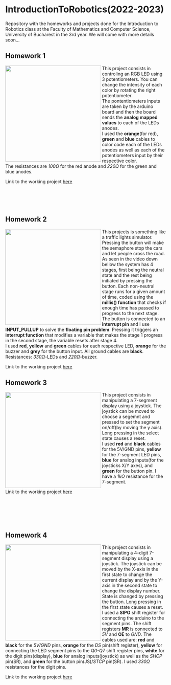 # IntroductionToRobotics(2022-2023)
Repository with the homeworks and projects done for the Introduction to Robotics class at the Faculty of Mathematics and Computer Science, University of Bucharest in the 3rd year. We will come with more details soon...

## Homework 1

<img src="https://user-images.githubusercontent.com/79469458/197783519-1b1fdf31-3a36-4771-b979-5c1fbf3f4b04.jpeg" align="left" width="300" height="300">

This project consists in controling an RGB LED using 3 potentiometers. You can change the intensity of each color by rotating the right potentiometer.<br>
The pontentiometers inputs are taken by the arduino board and then the board sends the **analog mapped values** to each of the LEDs anodes.<br>
I used the **orange**(for red), **green** and **blue** cables to color code each of the LEDs anodes as well as each of the potentiometers input by their respective color.<br>
The resistances are *100Ω* for the red anode and *220Ω* for the green and blue anodes.

Link to the working project [here]( https://youtu.be/1vLgQPF1mOE )
<br><br><br><br><br>
## Homework 2

<img src="https://user-images.githubusercontent.com/79469458/198998479-7c34525d-a87d-4304-929b-87c03761122e.jpeg" align="left" width="300" height="300">

This projects is something like a traffic lights simulator. Pressing the button will make the semaphore stop the cars and let people cross the road.<br>
As seen in the video down bellow the system has 4 stages, first being the neutral state and the rest being initiated by pressing the button. Each non-neutral stage runs for a given amount of time, coded using the **millis() function** that checks if enough time has passed to progress to the next stage.<br>
The button is connected to an **interrupt pin** and I use **INPUT_PULLUP** to solve the **floating pin problem**. Pressing it triggers an **interrupt function** that modifies a variable that makes the stage 1 progress in the second stage, the variable resets after stage 4.<br>
I used **red**, **yellow** and **green** cables for each respective LED, **orange** for the buzzer and **grey** for the button input. All ground cables are **black**. Resistances: *330Ω*-LEDs and *220Ω*-buzzer.

Link to the working project [here]( https://youtu.be/Otya_aDd8WY )

## Homework 3

<img src="https://user-images.githubusercontent.com/79469458/200681369-e332f099-4331-4090-9984-25811cee57e1.png" align="left" width="300" height="300">

This project consists in manipulating a 7-segment display using a joystick. The joystick can be moved to choose a segemnt and pressed to set the segment on/off(by moving the y axis). Long pressing in the select state causes a reset.
<br>I used **red** and **black** cables for the 5V/GND pins, **yellow** for the 7-segment LED pins, **blue** for analog inputs(for the joysticks X/Y axes), and **green** for the button pin. I have a *1kΩ* resistance for the 7-segment.

Link to the working project [here]( https://youtu.be/dO4oEZhUCy8 )
<br><br><br><br><br><br>

## Homework 4

<img src="https://user-images.githubusercontent.com/79469458/200681369-e332f099-4331-4090-9984-25811cee57e1.png" align="left" width="300" height="300">

This project consists in manipulating a 4-digit 7-segment display using a joystick. The joystick can be moved by the X-axis in the first state to change the current display and by the Y-axis in the second state to change the display number. State is changed by pressing the button. Long pressing in the first state causes a reset.
<br>I used a **SIPO** shift register for connecting the arduino to the segment pins. The shift registers **MR** is connected to *5V* and **OE** to *GND*. The cables used are: **red** and **black** for the *5V/GND* pins, **orange** for the *DS* pin(shift register), **yellow** for connecting the LED segment pins to the *Q0-Q7* shift register pins, **white** for the digit pins(display), **blue** for analog inputs(joystick) as well as the *SHCP* pin(SR), and **green** for the button pin(JS)/*STCP* pin(SR). I used *330Ω* resistances for the digit pins.

Link to the working project [here]( https://youtu.be/dO4oEZhUCy8 )
